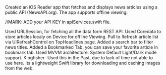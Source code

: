 Created an iOS Reader app that fetches and displays news articles using a public API (NewsAPI.org). The app supports offline viewing.

//MARK: ADD your API KEY in apiServices.swift file.

Used URLSession, for fetching all the data form REST API.
Used Coredata to store articles localy on Device for offline Viewing.
Pull to Refresh article list via UIRefreshControl on TopHeadlines page.
Added a search bar to filter news titles.
Added a Bookmarked Tab, you can save your favorite article in bookmark tab.
Used MVVM architecture.
System Default Light/Dark mode support.
Kingfisher- Used this in the Past, due to lack of time not able to use here. Its a lightweight Swift library for downloading and caching images from the web.
